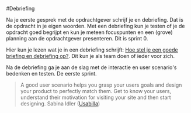 #Debriefing

Na je eerste gesprek met de opdrachtgever schrijf je en debriefing. Dat is de opdracht in je eigen woorden. Met een debriefing kun je testen of je de opdracht goed begrijpt en kun je meteen focuspunten en een (grove) planning aan de opdrachtgever presenteren. Dit is sprint 0.

Hier kun je lezen wat je in een debriefing schrijft: [Hoe stel je een goede briefing en debriefing op?](https://www.joho.org/en/hoe-stel-je-een-goede-briefing-en-debriefing-onderzoeksomschrijving-en-terugkoppeling-daarop-op). Dit kun je als team doen of ieder voor zich.

Na de debriefing ga je aan de slag met de interactie en user scenario's bedenken en testen. De eerste sprint.

> A good user scenario helps you grasp your users goals and design your product to perfectly match them. Get to know your users, understand their motivation for visiting your site and then start designing.
Sabina Idler ([Usabilla](https://usabilla.com/blog/how-user-scenarios-help-to-improve-your-ux/))
